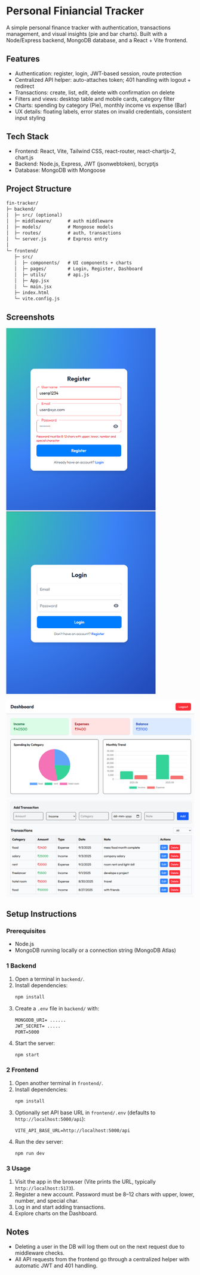 # Personal Finiancial Tracker

A simple personal finance tracker with authentication, transactions management, and visual insights (pie and bar charts). Built with a Node/Express backend, MongoDB database, and a React + Vite frontend.

## Features
- Authentication: register, login, JWT-based session, route protection
- Centralized API helper: auto-attaches token; 401 handling with logout + redirect
- Transactions: create, list, edit, delete with confirmation on delete
- Filters and views: desktop table and mobile cards, category filter
- Charts: spending by category (Pie), monthly income vs expense (Bar)
- UX details: floating labels, error states on invalid credentials, consistent input styling

## Tech Stack
- Frontend: React, Vite, Tailwind CSS, react-router, react-chartjs-2, chart.js
- Backend: Node.js, Express, JWT (jsonwebtoken), bcryptjs
- Database: MongoDB with Mongoose

## Project Structure
```
fin-tracker/
├─ backend/
│  ├─ src/ (optional)
│  ├─ middleware/      # auth middleware
│  ├─ models/          # Mongoose models
│  ├─ routes/          # auth, transactions
│  └─ server.js        # Express entry
│
└─ frontend/
   ├─ src/
   │  ├─ components/   # UI components + charts
   │  ├─ pages/        # Login, Register, Dashboard
   │  ├─ utils/        # api.js
   │  ├─ App.jsx
   │  └─ main.jsx
   ├─ index.html
   └─ vite.config.js
```

## Screenshots

<!-- ![Register Page](./frontend/src/assets/register-page.png)
![Login Page](./frontend/src/assets/login-page.png) -->
<p float="left">
  <img src="./frontend/src/assets/register-page.png" width="400" />
  <img src="./frontend/src/assets/login-page.png" width="400" />
</p>

![Dashboard](./frontend/src/assets/dashbard.png)
![Dashboard 2](./frontend/src/assets/dashboard-2.png)

## Setup Instructions

### Prerequisites
- Node.js 
- MongoDB running locally or a connection string (MongoDB Atlas)

### 1 Backend
1. Open a terminal in `backend/`.
2. Install dependencies:
   ```bash
   npm install
   ```
3. Create a `.env` file in `backend/` with:
   ```env
   MONGODB_URI= ......
   JWT_SECRET= .....
   PORT=5000
   ```
4. Start the server:
   ```bash
   npm start
   ```

### 2 Frontend
1. Open another terminal in `frontend/`.
2. Install dependencies:
   ```bash
   npm install
   ```
3. Optionally set API base URL in `frontend/.env` (defaults to `http://localhost:5000/api`):
   ```env
   VITE_API_BASE_URL=http://localhost:5000/api
   ```
4. Run the dev server:
   ```bash
   npm run dev
   ```

### 3 Usage
1. Visit the app in the browser (Vite prints the URL, typically `http://localhost:5173`).
2. Register a new account. Password must be 8–12 chars with upper, lower, number, and special char.
3. Log in and start adding transactions.
4. Explore charts on the Dashboard.

## Notes
- Deleting a user in the DB will log them out on the next request due to middleware checks.
- All API requests from the frontend go through a centralized helper with automatic JWT and 401 handling.



